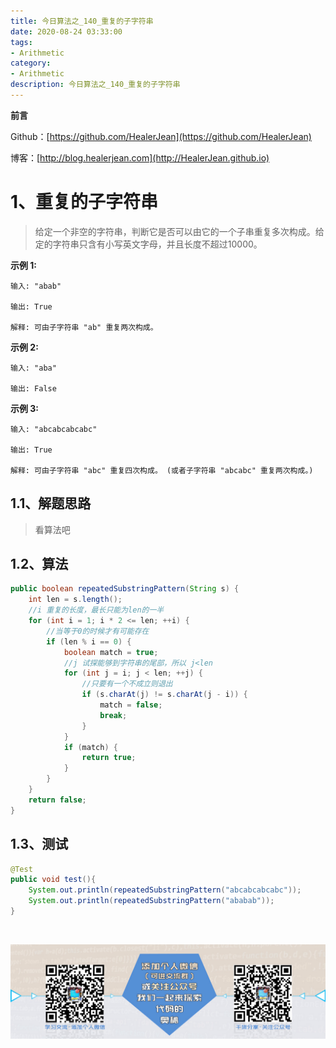 ```yaml
---
title: 今日算法之_140_重复的子字符串
date: 2020-08-24 03:33:00
tags: 
- Arithmetic
category: 
- Arithmetic
description: 今日算法之_140_重复的子字符串
---
```


**前言**     

 Github：[https://github.com/HealerJean](https://github.com/HealerJean)         

 博客：[http://blog.healerjean.com](http://HealerJean.github.io)          



# 1、重复的子字符串
> 给定一个非空的字符串，判断它是否可以由它的一个子串重复多次构成。给定的字符串只含有小写英文字母，并且长度不超过10000。
>

**示例 1:**

```
输入: "abab"

输出: True

解释: 可由子字符串 "ab" 重复两次构成。
```

**示例 2:**

```
输入: "aba"

输出: False
```

**示例 3:**

```
输入: "abcabcabcabc"

输出: True

解释: 可由子字符串 "abc" 重复四次构成。 (或者子字符串 "abcabc" 重复两次构成。)
```



## 1.1、解题思路 

>  看算法吧



## 1.2、算法

```java
public boolean repeatedSubstringPattern(String s) {
    int len = s.length();
    //i 重复的长度，最长只能为len的一半
    for (int i = 1; i * 2 <= len; ++i) {
        //当等于0的时候才有可能存在
        if (len % i == 0) {
            boolean match = true;
            //j 试探能够到字符串的尾部，所以 j<len
            for (int j = i; j < len; ++j) {
                //只要有一个不成立则退出
                if (s.charAt(j) != s.charAt(j - i)) {
                    match = false;
                    break;
                }
            }
            if (match) {
                return true;
            }
        }
    }
    return false;
}
```




## 1.3、测试 

```java
@Test
public void test(){
    System.out.println(repeatedSubstringPattern("abcabcabcabc"));
    System.out.println(repeatedSubstringPattern("ababab"));
}
```



​          

![ContactAuthor](https://raw.githubusercontent.com/HealerJean/HealerJean.github.io/master/assets/img/artical_bottom.jpg)



<link rel="stylesheet" href="https://unpkg.com/gitalk/dist/gitalk.css">

<script src="https://unpkg.com/gitalk@latest/dist/gitalk.min.js"></script> 
<div id="gitalk-container"></div>    
 <script type="text/javascript">
    var gitalk = new Gitalk({
		clientID: `1d164cd85549874d0e3a`,
		clientSecret: `527c3d223d1e6608953e835b547061037d140355`,
		repo: `HealerJean.github.io`,
		owner: 'HealerJean',
		admin: ['HealerJean'],
		id: '7aZC5PtzqIdAgrXn',
    });
    gitalk.render('gitalk-container');
</script> 



